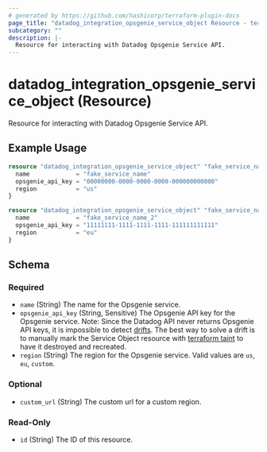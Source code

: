 ```yaml
---
# generated by https://github.com/hashicorp/terraform-plugin-docs
page_title: "datadog_integration_opsgenie_service_object Resource - terraform-provider-datadog"
subcategory: ""
description: |-
  Resource for interacting with Datadog Opsgenie Service API.
---
```


# datadog_integration_opsgenie_service_object (Resource)

Resource for interacting with Datadog Opsgenie Service API.

## Example Usage

```terraform
resource "datadog_integration_opsgenie_service_object" "fake_service_name" {
  name             = "fake_service_name"
  opsgenie_api_key = "00000000-0000-0000-0000-000000000000"
  region           = "us"
}

resource "datadog_integration_opsgenie_service_object" "fake_service_name_2" {
  name             = "fake_service_name_2"
  opsgenie_api_key = "11111111-1111-1111-1111-111111111111"
  region           = "eu"
}
```

<!-- schema generated by tfplugindocs -->
## Schema

### Required

- `name` (String) The name for the Opsgenie service.
- `opsgenie_api_key` (String, Sensitive) The Opsgenie API key for the Opsgenie service. Note: Since the Datadog API never returns Opsgenie API keys, it is impossible to detect [drifts](https://www.hashicorp.com/blog/detecting-and-managing-drift-with-terraform). The best way to solve a drift is to manually mark the Service Object resource with [terraform taint](https://www.terraform.io/docs/commands/taint.html) to have it destroyed and recreated.
- `region` (String) The region for the Opsgenie service. Valid values are `us`, `eu`, `custom`.

### Optional

- `custom_url` (String) The custom url for a custom region.

### Read-Only

- `id` (String) The ID of this resource.


